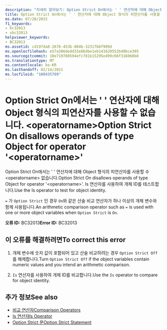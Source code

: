 ```yaml
---
description: "자세히 알아보기: Option Strict On에서는 ' ' 연산자에 대해 Object 형식의 피연산자를 사용할 수 없습니다. <operatorname>"
title: Option Strict On에서는 ' ' 연산자에 대해 Object 형식의 피연산자를 사용할 수 없습니다. <operatorname>
ms.date: 07/20/2015
f1_keywords:
- bc32013
- vbc32013
helpviewer_keywords:
- BC32013
ms.assetid: cd197da8-2676-453b-884b-3231fb6f909d
ms.openlocfilehash: e57a386dedd33e86dbe1eb141620552b40bce305
ms.sourcegitcommit: 10e719780594efc781b15295e499c66f316068b8
ms.translationtype: MT
ms.contentlocale: ko-KR
ms.lasthandoff: 02/14/2021
ms.locfileid: "100435709"
---
```

# <a name="option-strict-on-disallows-operands-of-type-object-for-operator-operatorname"></a><span data-ttu-id="36e04-103">Option Strict On에서는 ' ' 연산자에 대해 Object 형식의 피연산자를 사용할 수 없습니다. \<operatorname></span><span class="sxs-lookup"><span data-stu-id="36e04-103">Option Strict On disallows operands of type Object for operator '\<operatorname>'</span></span>

<span data-ttu-id="36e04-104">Option Strict On에서는 ' ' 연산자에 대해 Object 형식의 피연산자를 사용할 수 \<operatorname> 없습니다.</span><span class="sxs-lookup"><span data-stu-id="36e04-104">Option Strict On disallows operands of type Object for operator '\<operatorname>'.</span></span> <span data-ttu-id="36e04-105">Is 연산자를 사용하여 개체 ID를 테스트합니다.</span><span class="sxs-lookup"><span data-stu-id="36e04-105">Use the Is operator to test for object identity.</span></span>  
  
 <span data-ttu-id="36e04-106">`=` 가 `Option Strict` 인 경우 `On`와 같은 산술 비교 연산자가 하나 이상의 개체 변수와 함께 사용됩니다.</span><span class="sxs-lookup"><span data-stu-id="36e04-106">An arithmetic comparison operator such as `=` is used with one or more object variables when `Option Strict` is `On`.</span></span>  
  
 <span data-ttu-id="36e04-107">**오류 ID:** BC32013</span><span class="sxs-lookup"><span data-stu-id="36e04-107">**Error ID:** BC32013</span></span>  
  
## <a name="to-correct-this-error"></a><span data-ttu-id="36e04-108">이 오류를 해결하려면</span><span class="sxs-lookup"><span data-stu-id="36e04-108">To correct this error</span></span>  
  
1. <span data-ttu-id="36e04-109">개체 변수에 숫자 값이 포함되어 있고 산술 비교하려는 경우 `Option Strict Off` 를 해제합니다.</span><span class="sxs-lookup"><span data-stu-id="36e04-109">Turn `Option Strict Off` if the object variables contain numeric values and you intend an arithmetic comparison.</span></span>  
  
2. <span data-ttu-id="36e04-110">`Is` 연산자를 사용하여 개체 ID를 비교합니다.</span><span class="sxs-lookup"><span data-stu-id="36e04-110">Use the `Is` operator to compare for object identity.</span></span>  
  
## <a name="see-also"></a><span data-ttu-id="36e04-111">추가 정보</span><span class="sxs-lookup"><span data-stu-id="36e04-111">See also</span></span>

- [<span data-ttu-id="36e04-112">비교 연산자</span><span class="sxs-lookup"><span data-stu-id="36e04-112">Comparison Operators</span></span>](../language-reference/operators/comparison-operators.md)
- [<span data-ttu-id="36e04-113">Is 연산자</span><span class="sxs-lookup"><span data-stu-id="36e04-113">Is Operator</span></span>](../language-reference/operators/is-operator.md)
- [<span data-ttu-id="36e04-114">Option Strict 문</span><span class="sxs-lookup"><span data-stu-id="36e04-114">Option Strict Statement</span></span>](../language-reference/statements/option-strict-statement.md)
